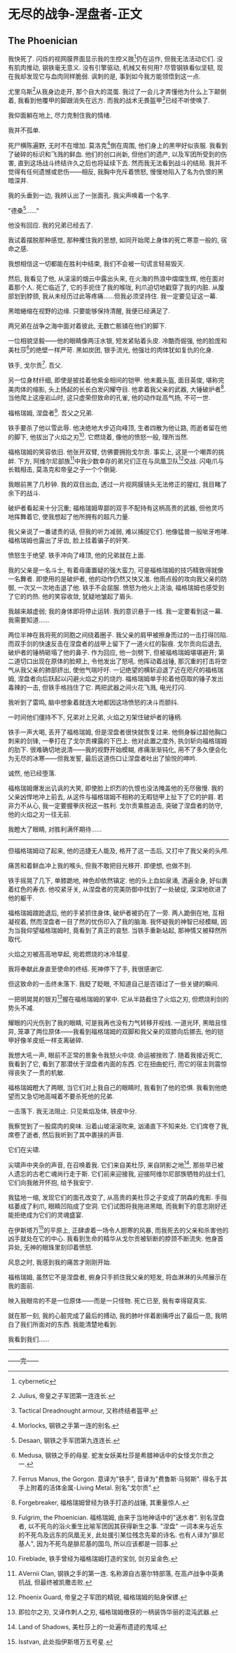 ﻿---
prev:
  text: '无尽的战争-涅盘者-base'
  link: '/无尽的战争/涅盘者/base'
next:
  text: 'meta'
  link: '/无尽的战争/meta'
---

# 无尽的战争-涅盘者-正文

## The Phoenician

我快死了. 闪烁的视网膜界面显示我的生控义肢[^1]仍在运作, 但我无法活动它们. 没有肌肉推动, 钢铁毫无意义. 没有引擎驱动, 机械又有何用? 尽管钢铁看似坚韧, 现在我却发现它与血肉同样脆弱. 讽刺的是, 事到如今我方能领悟到这一点.

尤里乌斯[^2]从我身边走开, 那个自大的混蛋. 我过了一会儿才弄懂他为什么上下颠倒着, 我看到他覆甲的脚跟消失在远方. 而我的战术无畏盔甲[^3]已经不听使唤了.

我仰面躺在地上, 尽力克制住我的情绪.

我并不孤单.

死尸横陈遍野, 无时不在增加. 莫洛克[^4]倒在周围, 他们身上的黑甲好似丧服. 我看到了破碎的标识和飞溅的鲜血. 他们的创口尚新, 但他们的遗产, 以及军团所受到的伤害, 直到这场战斗终结许久之后也将延续下去. 然而我无法看到战斗的结局. 我并不觉得有任何遗憾或悲伤——相反, 我胸中充斥着愤怒, 慢慢地陷入了名为仇恨的黑暗深井.

我的头垂到一边, 我辨认出了一张面孔. 我尖声唤着一个名字.

"德桑[^5]……"

他没有回应. 我的兄弟已经去了.

我试着摆脱那种感觉, 那种攫住我的思想, 如同开始爬上身体的死亡寒意一般的, 宿命之感.

我想相信这一切都能在胜利中结束, 我们不会被一句谎言轻易毁灭.

然后, 我看见了他, 从滚滚的烟云中露出头来, 在火海的热浪中熠熠生辉, 他在面对着那个人. 死亡临近了, 它的手扼住了我的喉咙, 利爪迫切地戳穿了我的内脏. 从腹部划到脖颈, 我从未经历过此等疼痛……但我必须坚持住. 我一定要见证这一幕.

黑暗蜷缩在视野的边缘. 只要能够保持清醒, 我便已经满足了.

两兄弟在战争之海中面对着彼此, 无数亡骸铺在他们的脚下.

一位相貌坚毅——他的眼睛像两汪水银, 短发紧贴着头皮. 冷酷而倔强, 他的脸庞和美杜莎[^6]的绝壁一样严苛. 黑如炭团, 银手流光, 他强壮的肉体犹如复仇的化身.

铁手, 戈尔贡[^7]. 吾父.

另一位身材纤细, 即使是披挂着他紫金相间的铠甲. 他未戴头盔, 面目英俊, 堪称完美肉体的缩影, 头上扬起的长长白发闪耀夺目. 他拿着我父亲的武器, 大锤破炉者[^8]. 当他爬上这座岩山时, 这只虚荣但致命的孔雀, 他的动作趾高气扬, 不可一世.

福格瑞姆, 涅盘者[^9]. 吾父之兄弟.

铁手要杀了他以雪此辱. 他决绝地大步迈向峰顶, 生者四散为他让路, 而逝者留在他的脚下, 他拔出了火焰之刃[^10]. 它燃烧着, 像他的愤怒一般, 理所当然.

福格瑞姆的笑容依旧. 他张开双臂, 仿佛要拥抱戈尔贡. 事实上, 这是一个嘲弄的挑衅. 下方, 阿维尔尼部族[^11]中我少数幸存的弟兄们正在与凤凰卫队[^12]交战. 闪电爪与长戟相击, 莫洛克和帝皇之子一个个倒毙.

我眼前黑了几秒钟. 我的双目出血, 透过一片视网膜镜头无法修正的猩红, 我目睹了余下的战斗.

破炉者看起来十分沉重; 福格瑞姆卑鄙的双手不配持有这柄高贵的武器, 但他灵巧地挥舞着它, 使我想起了他所拥有的超凡力量.

我父亲说了一番谴责的话, 但我的听力减弱, 难以捕捉它们. 他像猛兽一般呲牙咆哮. 福格瑞姆也露出了牙齿, 脸上挂着骗子的奸笑.

愤怒生于绝望. 铁手冲向了峰顶, 他的兄弟就在上面.

我的父亲是一名斗士, 有着毋庸置疑的强大蛮力, 可是福格瑞姆的技巧精致得就像一名舞者. 即使用的是破炉者, 他的动作仍然又快又准. 他雨点般的攻向我父亲的防御, 一次又一次地击退了他. 铁手不会屈服. 愤怒为他火上浇油, 福格瑞姆也感受到了它的灼热. 他的笑容收敛, 犹疑地皱起了眉头.

我越来越虚弱; 我的身体即将停止运转. 我的意识悬于一线. 我一定要看到这一幕. 我需要知道……

两位半神在我将死的同胞之间绕着圈子. 我父亲的肩甲被擦身而过的一击打得凹陷. 而双手剑的快速反击在涅盘者的战甲上留下了一道火红的裂痕. 戈尔贡向后退去, 破炉者的锤柄砸塌了他的鼻子. 作为回应, 他一剑劈下, 但被福格瑞姆堪堪避开; 第二道切口出现在原体的脸颊上, 令他发出了怒吼. 他挥动着战锤, 那沉重的打击将空气从我父亲的肺部挤出, 使他气喘吁吁. 一记绝望的横斩迫退了近在咫尺的福格瑞姆, 涅盘者向后跃起以闪避火焰之刃的烧灼. 福格瑞姆单手抡着他窃取的锤子发出毒辣的一击, 但铁手格挡住了它. 两把武器之间火花飞溅, 电光打闪.

我听到了雷鸣, 脑中想象着就连大地都因这场愤怒的决斗而颤抖.

一时间他们僵持不下, 兄弟对上兄弟, 火焰之刃架住破炉者的锤柄.

铁手一声大喝, 丢开了福格瑞姆, 但是涅盘者很快就恢复过来. 他侧身躲过超他胸口刺来的剑锋, 一拳打在了戈尔贡裸露的下巴上. 他对此置之度外, 执剑斩向福格瑞姆的肋下. 很难确切地说清——我的视野开始模糊, 疼痛渐渐钝化, 用不了多久便会化为无尽的冰寒——但我发誓, 最后这道伤口让涅盘者吐出了愉悦的呻吟.

诚然, 他已经堕落.

福格瑞姆爆发出讥讽的大笑, 即使脸上炽烈的仇恨也没法掩盖他的无尽傲慢. 我的父亲凶悍地冲上前去, 从这件与福格瑞姆不相称的无暇铠甲上扯下了它的护肩. 若非力不从心, 我一定要握拳庆祝这一胜利. 戈尔贡乘胜追击, 突破了涅盘者的防守, 他的火焰之刃一往无前.

我瞪大了眼睛, 对胜利满怀期待……

--------

但福格瑞姆动了起来, 他的迅捷无人能及, 格开了这一击后, 又打中了我父亲的头颅.

痛苦和着鲜血冲上我的喉头, 但我不敢把目光移开. 即便想, 也做不到.

铁手摇晃了几下, 单膝跪地, 神色却依然镇定. 他的头上血如泉涌, 洒遍全身, 好似裹着红色的寿衣. 他咬紧牙关, 从涅盘者的完美防御中找到了一处破绽, 深深地砍进了他的躯干.

福格瑞姆踉跄退后, 他的手紧抓住身体, 破炉者被扔在了一旁. 两人跪倒在地, 互相凝视着, 然而涅盘者一目了然的忧伤印入了我的脑海. 我怀疑我的神智已经模糊, 因为当我仰望福格瑞姆时, 竟看到了真正的哀愁. 当铁手重新站起, 那神情又被释然所取代.

火焰之刃被高高地举起, 宛若燃烧的冰冷彗星.

我将奉献此身直至使命的终结. 死神停下了手, 我很感谢它.

但这致命的一击终未落下. 我眨了眨眼, 不知道自己是否错过了一些关键的瞬间.

一把明晃晃的银刃[^13]握在福格瑞姆的掌中. 它从半路截住了火焰之刃, 但燃烧利剑的势头不减.

耀眼的闪光伤到了我的眼睛, 可是我再也没有力气转移开视线. 一道光环, 黑暗且怪异, 笼罩了两位原体——我看到福格瑞姆的双脚和我父亲的双膝向后挪去, 他的铠甲好像羊皮纸一样支离破碎.

我想大吼一声, 眼前不正常的景象令我怒火中烧. 命运被挫败了. 随着我接近死亡, 我看到了它, 看到了那潜伏于涅盘者内面的东西. 它在扭曲蛇行, 而它的宿主则震惊得丧失了一贯的机敏.

福格瑞姆瞪大了两眼, 当它们对上我自己的眼睛时, 我看到了他的恐惧. 我看到他绝望而又急切地高喊着不要杀死他的兄弟.

一击落下. 我无法阻止. 只见紫焰及体, 铁皮中分.

我察觉到了一股腐肉的臭味. 沿着山坡滚滚吹来, 汹涌直下不知来处. 它们席卷了我, 席卷了逝者, 然后我听到了其中裹挟的声音.

它们在尖啸.

尖啸声中夹杂的声音, 在召唤着我. 它们来自美杜莎, 来自阴影之地[^14], 那些早已被人遗忘的古老亡魂尚行走于斯. 它们前来迎接我, 迎接阿维尔尼部族牺牲的战士们, 它们向我敞开怀抱, 给予我安宁.

我猛地一缩, 发现它们的面孔改变了, 从高贵的美杜莎之子变成了阴森的鬼影. 手指枯萎成了利爪, 眼睛凹陷成了空洞. 它们试图将我拖进黑暗, 而我剩下的意志刚好还能拒绝成为它们的灵魂盛宴.

在伊斯塔万[^15]的平原上, 正肆虐着一场令人胆寒的风暴, 而我死去的父亲和杀害他的凶手就处在它的中心. 我看到生命的精华从戈尔贡被斩断的脖颈不断流失. 他身首异处, 无神的眼珠里刻印着愤怒.

风息之时, 我感到我的痛苦才刚刚开始.

福格瑞姆, 虽然它不是涅盘者, 俯身只手抓住我父亲的短发, 将血淋淋的头颅展示在我的面前.

映入我眼帘的不是一位原体——而是一只怪物. 死亡已至, 我有幸得窥真实.

就在那一刻, 我的心脏完成了最后的搏动, 我的肺叶伴着剧痛呼出了最后一息, 我明白了我们所面对的东西. 我能清楚地看到.

我看到我们……

[^1]: cybernetic

[^2]: Julius, 帝皇之子军团第一连连长.

[^3]: Tactical Dreadnought armour, 又称终结者盔甲.

[^4]: Morlocks, 钢铁之手第一连的别名.

[^5]: Desaan, 钢铁之手军团第九连连长.

[^6]: Medusa, 钢铁之手的母星. 蛇发女妖美杜莎是希腊神话中的女怪戈尔贡之一.

[^7]: Ferrus Manus, the Gorgon. 意译为"铁手", 音译为"费鲁斯·马努斯". 得名于其手上附着的活体金属-Living Metal. 别名"戈尔贡".

[^8]: Forgebreaker, 福格瑞姆曾经为铁手打造的战锤, 其重量惊人.

[^9]: Fulgrim, the Phoenician. 福格瑞姆, 由来于当地神话中的"送水者". 别名涅盘者, 以不死鸟的浴火重生比喻军团因其获得新生之事. "涅盘" 一词本来与近东的不死鸟及远东的凤凰无关, 此处援引某位残念先辈的诗名. 也有人译为"腓尼基人", 因为不死鸟是腓尼基的国鸟, 所以应该都是一回事.

[^10]: Fireblade, 铁手曾经为福格瑞姆打造的宝剑, 剑刃呈金色.

[^11]: АVernii Clan, 钢铁之手的第一连. 名称源自古塞尔特部落, 在高卢战争中英勇抗战, 但最终被凯撒击败.

[^12]: Phoenix Guard, 帝皇之子军团的精锐, 福格瑞姆的贴身保镖.

[^13]: 即拉尔之刃, 又译作刺人之刃, 福格瑞姆缴获的一柄装饰华丽的混沌武器.

[^14]: Land of Shadows, 美杜莎上的一处遍布遗迹的鬼域.

[^15]: Isstvan, 此处指伊斯塔万五号星.

--------

——完——
